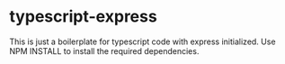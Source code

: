# typescript-express
This is just a boilerplate for typescript code with express initialized. 
Use NPM INSTALL to install the required dependencies.

